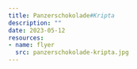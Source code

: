 ```yaml
---
title: Panzerschokolade#Kripta
description: ""
date: 2023-05-12
resources:
- name: flyer
  src: panzerschokolade-kripta.jpg
---
```

